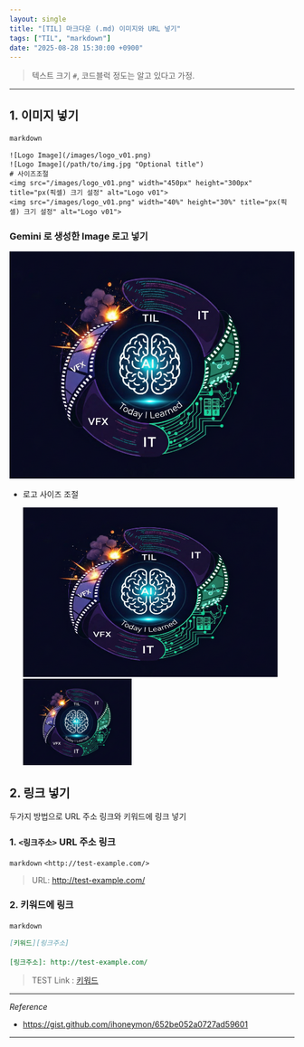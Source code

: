 ```yaml
---
layout: single
title: "[TIL] 마크다운 (.md) 이미지와 URL 넣기"
tags: ["TIL", "markdown"]
date: "2025-08-28 15:30:00 +0900"
---
```

> 텍스트 크기 `#`, 코드블럭 정도는 알고 있다고 가정.

---

## 1. 이미지 넣기

`markdown`
```
![Logo Image](/images/logo_v01.png)
![Logo Image](/path/to/img.jpg "Optional title")
# 사이즈조절
<img src="/images/logo_v01.png" width="450px" height="300px" title="px(픽셀) 크기 설정" alt="Logo v01">
<img src="/images/logo_v01.png" width="40%" height="30%" title="px(픽셀) 크기 설정" alt="Logo v01">
```

### Gemini 로 생성한 Image 로고 넣기
![Logo Image](/assets/images/logo_v01.png "Logo")

* 로고 사이즈 조절

    <img src="/assets/images/logo_v01.png" width="450px" height="300px" title="px(픽셀) 크기 설정" alt="Logo v01">
    <img src="/assets/images/logo_v01.png" width="40%" height="30%" title="px(픽셀) 크기 설정" alt="Logo v01">


## 2. 링크 넣기
두가지 방법으로 URL 주소 링크와 키워드에 링크 넣기

### 1. `<링크주소>` URL 주소 링크

`markdown` `<http://test-example.com/>`

> URL: <http://test-example.com/>


### 2. 키워드에 링크

`markdown`
```markdown
[키워드][링크주소]

[링크주소]: http://test-example.com/
```

> TEST Link : [키워드][링크주소]

[링크주소]: http://test-example.com/


---
*Reference*

* <https://gist.github.com/ihoneymon/652be052a0727ad59601>

---